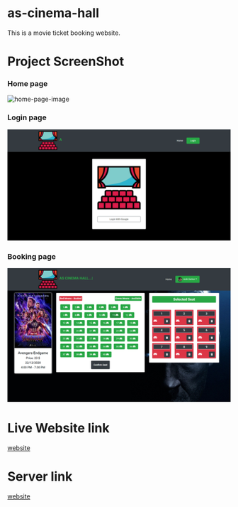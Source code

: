 # as-cinema-hall

This is a movie ticket booking website.

# Project ScreenShot

### Home page

<img src='./client/as-cinema-hall/src/images/ui-screenshot/homepage.png' alt='home-page-image' />

### Login page

<img src='./client/as-cinema-hall/src/images/ui-screenshot/login-page.png' alt='login-page-image' />

### Booking page

<img src='./client/as-cinema-hall/src/images/ui-screenshot/booking-page.png' alt='booking-page-image' />


# Live Website link
[website](https://as-cinema-hall.web.app/)

# Server link
[website](https://as-cinema-hall.herokuapp.com/)